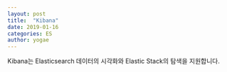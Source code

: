```yaml
---
layout: post
title:  "Kibana"
date: 2019-01-16
categories: ES
author: yogae
---
```


Kibana는 Elasticsearch 데이터의 시각화와 Elastic Stack의 탐색을 지원합니다.

